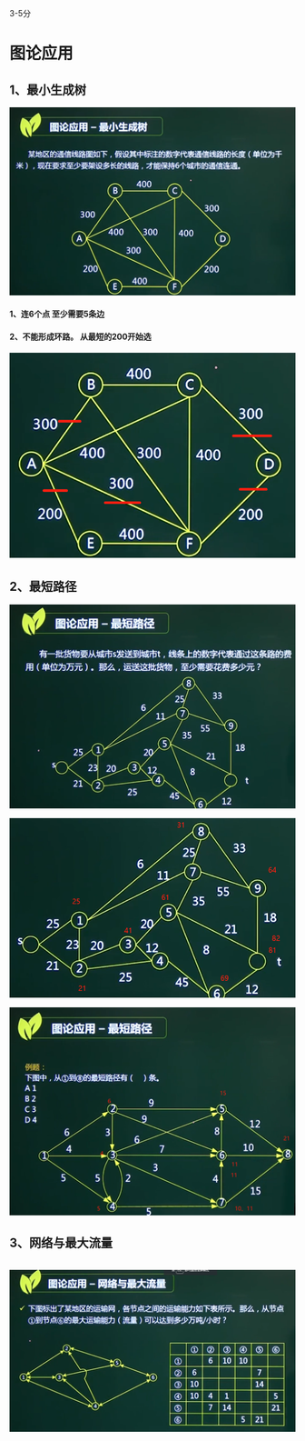 3-5分

# 图论应用

## 1、最小生成树

![image-20210510142941002](../picture/image-20210510142941002.png)

#### 1、连6个点 至少需要5条边

#### 2、不能形成环路。 从最短的200开始选

![image-20210510143304838](../picture/image-20210510143304838.png)




## 2、最短路径

![image-20210510144053116](../picture/image-20210510144053116.png)



![image-20210510144410249](../picture/image-20210510144410249.png)

![image-20210510144734958](../picture/image-20210510144734958.png)











## 3、网络与最大流量

​	![image-20210510145519416](../picture/image-20210510145519416.png)



















































